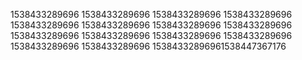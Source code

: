 1538433289696
1538433289696
1538433289696
1538433289696
1538433289696
1538433289696
1538433289696
1538433289696
1538433289696
1538433289696
1538433289696
1538433289696
1538433289696
1538433289696
15384332896961538447367176